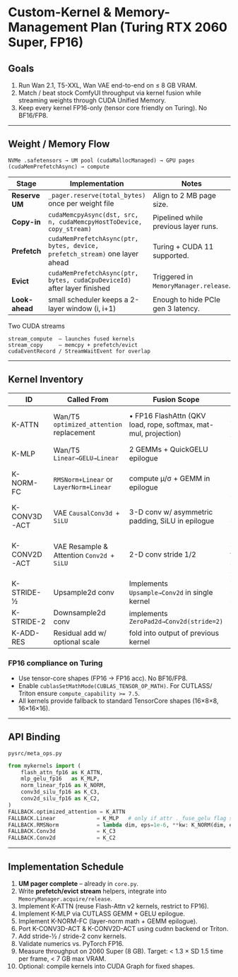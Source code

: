 # Custom-Kernel & Memory-Management Plan (Turing RTX 2060 Super, FP16)

## Goals
1. Run Wan 2.1, T5-XXL, Wan VAE end-to-end on ≤ 8 GB VRAM.
2. Match / beat stock ComfyUI throughput via kernel fusion while streaming weights through CUDA Unified Memory.
3. Keep every kernel FP16-only (tensor core friendly on Turing). No BF16/FP8.

---

## Weight / Memory Flow
```
NVMe .safetensors → UM pool (cudaMallocManaged) → GPU pages (cudaMemPrefetchAsync) → compute
```

| Stage | Implementation | Notes |
|-------|----------------|-------|
| **Reserve UM** | `_pager.reserve(total_bytes)` once per weight file | Align to 2 MB page size. |
| **Copy-in** | `cudaMemcpyAsync(dst, src, n, cudaMemcpyHostToDevice, copy_stream)` | Pipelined while previous layer runs. |
| **Prefetch** | `cudaMemPrefetchAsync(ptr, bytes, device, prefetch_stream)` one layer ahead | Turing + CUDA 11 supported. |
| **Evict** | `cudaMemPrefetchAsync(ptr, bytes, cudaCpuDeviceId)` after layer finished | Triggered in `MemoryManager.release`. |
| **Look-ahead** | small scheduler keeps a 2-layer window (i, i+1) | Enough to hide PCIe gen 3 latency. |

Two CUDA streams
```
stream_compute  – launches fused kernels
stream_copy     – memcpy + prefetch/evict
cudaEventRecord / StreamWaitEvent for overlap
```

---
## Kernel Inventory

| ID | Called From | Fusion Scope | Notes |
|----|-------------|--------------|-------|
| K-ATTN | Wan/T5 `optimized_attention` replacement |  • FP16 FlashAttn (QKV load, rope, softmax, mat-mul, projection) | Single kernel, accepts packed QKV weights. |
| K-MLP | Wan/T5 `Linear→GELU→Linear` | 2 GEMMs + QuickGELU epilogue | Use TC 884 FP16 16×16. |
| K-NORM-FC | `RMSNorm+Linear` or `LayerNorm+Linear` | compute μ/σ + GEMM in epilogue | RMS = sqrt(mean(x²)); Layer = (x−μ)/σ. |
| K-CONV3D-ACT | VAE `CausalConv3d + SiLU` | 3-D conv w/ asymmetric padding, SiLU in epilogue | Use implicit-gemm TC. |
| K-CONV2D-ACT | VAE Resample & Attention `Conv2d + SiLU` | 2-D conv stride 1/2 | Leverage cudnn v8 fused op if available, else custom. |
| K-STRIDE-½ | Upsample2d conv | Implements `Upsample→Conv2d` in single kernel |  Transposed conv stride exact 2. |
| K-STRIDE-2 | Downsample2d conv | implements `ZeroPad2d→Conv2d(stride=2)` | |
| K-ADD-RES | Residual add w/ optional scale | fold into output of previous kernel | lightweight. |

### FP16 compliance on Turing
* Use tensor-core shapes (FP16 → FP16 acc).  No BF16/FP8.
* Enable `cublasSetMathMode(CUBLAS_TENSOR_OP_MATH)`.  For CUTLASS/ Triton ensure `compute_capability >= 7.5`.
* All kernels provide fallback to standard TensorCore shapes (16×8×8, 16×16×16).

---
## API Binding

`pysrc/meta_ops.py`
```python
from mykernels import (
    flash_attn_fp16 as K_ATTN,
    mlp_gelu_fp16   as K_MLP,
    norm_linear_fp16 as K_NORM,
    conv3d_silu_fp16 as K_C3,
    conv2d_silu_fp16 as K_C2,
)
FALLBACK.optimized_attention = K_ATTN
FALLBACK.Linear             = K_MLP   # only if attr ._fuse_gelu flag set
FALLBACK.RMSNorm            = lambda dim, eps=1e-6, **kw: K_NORM(dim, eps)
FALLBACK.Conv3d             = K_C3
FALLBACK.Conv2d             = K_C2
```

---
## Implementation Schedule
1. **UM pager complete** – already in `core.py`.
2. Write **prefetch/evict stream** helpers, integrate into `MemoryManager.acquire/release`.
3. Implement K-ATTN (reuse Flash-Attn v2 kernels, restrict to FP16).
4. Implement K-MLP via CUTLASS GEMM + GELU epilogue.
5. Implement K-NORM-FC (layer-norm math + GEMM epilogue).
6. Port K-CONV3D-ACT & K-CONV2D-ACT using cudnn backend or Triton.
7. Add stride-½ / stride-2 conv kernels.
8. Validate numerics vs. PyTorch FP16.
9. Measure throughput on 2060 Super (8 GB). Target: < 1.3 × SD 1.5 time per frame,  < 7 GB max VRAM.
10. Optional: compile kernels into CUDA Graph for fixed shapes.
